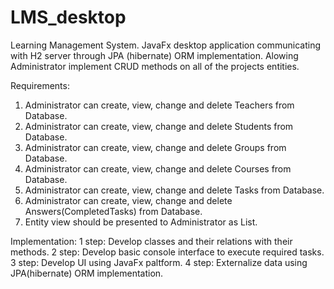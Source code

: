 # LMS_desktop
Learning Management System. 
JavaFx desktop application communicating with H2 server through JPA (hibernate) ORM implementation.
Alowing Administrator implement CRUD methods on all of the projects entities.

Requirements:
1. Administrator can create, view, change and delete Teachers from Database.
2. Administrator can create, view, change and delete Students from Database.
3. Administrator can create, view, change and delete Groups from Database.
4. Administrator can create, view, change and delete Courses from Database.
5. Administrator can create, view, change and delete Tasks from Database.
6. Administrator can create, view, change and delete Answers(CompletedTasks) from Database.
7. Entity view should be presented to Administrator as List.

Implementation:
1 step: Develop classes and their relations with their methods.
2 step: Develop basic console interface to execute required tasks.
3 step: Develop UI using JavaFx paltform.
4 step: Externalize data using JPA(hibernate) ORM implementation.
